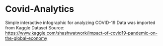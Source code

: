 # Covid-Analytics
Simple interactive infographic for analyzing COVID-19 
Data was imported from Kaggle Dataset
Source: https://www.kaggle.com/shashwatwork/impact-of-covid19-pandemic-on-the-global-economy
